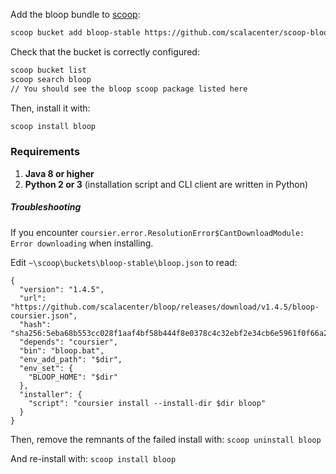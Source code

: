 Add the bloop bundle to [scoop](https://github.com/lukesampson/scoop):

```bash
scoop bucket add bloop-stable https://github.com/scalacenter/scoop-bloop.git
```

Check that the bucket is correctly configured:

```bash
scoop bucket list
scoop search bloop
// You should see the bloop scoop package listed here
```

Then, install it with:

```bash
scoop install bloop
```

### Requirements

1. **Java 8 or higher**
1. **Python 2 or 3** (installation script and CLI client are written in Python)

##### Troubleshooting

If you encounter `coursier.error.ResolutionError$CantDownloadModule: Error downloading` when installing.  

Edit `~\scoop\buckets\bloop-stable\bloop.json` to read:  
```
{
  "version": "1.4.5",
  "url": "https://github.com/scalacenter/bloop/releases/download/v1.4.5/bloop-coursier.json",
  "hash": "sha256:5eba68b553cc028f1aaf4bf58b444f8e0378c4c32ebf2e34cb6e5961f0f66a28",
  "depends": "coursier",
  "bin": "bloop.bat",
  "env_add_path": "$dir",
  "env_set": {
    "BLOOP_HOME": "$dir"
  },
  "installer": {
    "script": "coursier install --install-dir $dir bloop"
  }
}
```

Then, remove the remnants of the failed install with:
`scoop uninstall bloop`

And re-install with:
`scoop install bloop`

